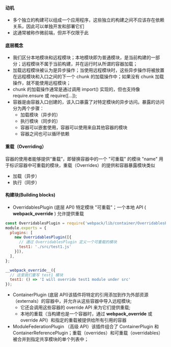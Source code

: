 #### 动机
- 多个独立的构建可以组成一个应用程序，这些独立的构建之间不应该存在依赖关系，因此可以单独开发和部署它们
- 这通常被称作微前端，但并不仅限于此

#### 底层概念
- 我们区分本地模块和远程模块；本地模块即为普通模块，是当前构建的一部分；远程模块不属于当前构建，并在运行时从所谓的容器加载；
- 加载远程模块被认为是异步操作；当使用远程模块时，这些异步操作将被放置在远程模块和入口之间的下一个 chunk 的加载操作中；如果没有 chunk 加载操作，就不能使用远程模块；
- chunk 的加载操作通常是通过调用 import() 实现的，但也支持像 require.ensure 或 require([...]);
- 容器是由容器入口创建的，该入口暴露了对特定模块的异步访问。暴露的访问分为两个步骤：
  - 加载模块（异步的）
  - 执行模块（同步的）
  - 容器可以嵌套使用，容器可以使用来自其他容器的模块
  - 容器之间也可以循环依赖

#### 重载（Overriding） 
容器的使用者能够提供“重载”，即替换容器中的一个 "可重载" 的模块
"name" 用于标识容器中可重载的模块，重载（Overrides）的提供和容器暴露模块类似
- 加载（异步）
- 执行（同步）

#### 构建块(Building blocks)
- OverridablesPlugin (底层 API) 特定模块 "可重载"；一个本地 API ( __webpack_override__ ) 允许提供重载
```javascript
const OverridablesPlugin = require('webpack/lib/container/OverridablesPlugin');
module.exports = {
  plugins: [
    new OverridablesPlugin([{
      // 通过 OverridablesPlugin 定义一个可重载的模块
      test1: './src/test1.js'
    }]),
  ],
};

__webpack_override__({
  // 这里我们重写 test1 模块
  test1: () => 'I will override test1 module under src'
});
```
- ContainerPlugin (底层 API)该插件将特定的引用添加到作为外部资源（externals）的容器中，并允许从这些容器中导入远程模块;
  - 它还会调用这些容器的 override API 来为它们提供重载;
  - 本地的重载（当构建也是一个容器时，通过 __webpack_override__ 或 override API）和指定的重载被提供给所有引用的容器
- ModuleFederationPlugin （高级 API）该插件组合了 ContainerPlugin 和 ContainerReferencePlugin；重载（overrides）和可重载（overridables）被合并到指定共享模块的单个列表中；
